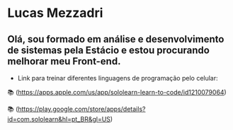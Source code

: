 # Lucas Mezzadri

## Olá, sou formado em análise e desenvolvimento de sistemas pela Estácio e estou procurando melhorar meu Front-end.

- Link para treinar diferentes linguagens de programação pelo celular: 

📚 (https://apps.apple.com/us/app/sololearn-learn-to-code/id1210079064)

📚 (https://play.google.com/store/apps/details?id=com.sololearn&hl=pt_BR&gl=US)